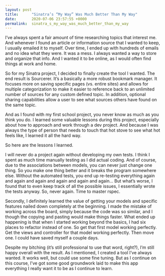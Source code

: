 ```yaml
---
layout: post
title:      "Sinatra’s “My Way” Was Much Better Than My Way"
date:       2020-07-06 23:57:55 +0000
permalink:  sinatra_s_my_way_was_much_better_than_my_way
---
```



I’ve always spent a fair amount of time researching topics that interest me. And whenever I found an article or information source that I wanted to keep, I usually emailed it to myself. Over time, I ended up with hundreds of emails and no idea what they were. It was a mess. I always wanted a way to store and organize that info. And I wanted it to be online, as I would often find things at work and home.

So for my Sinatra project, I decided to finally create the tool I wanted. The end result is Sourcerer. It’s a basically a more robust bookmark manager. It focuses more on saving specific pages (vs. entire sites) and allows for multiple categorization to make it easier to reference back to an unlimited number of sources for any custom defined topic. In addition, optional sharing capabilities allow a user to see what sources others have found on the same topic. 

And as I found with my first school project, you never know as much as you think you do. I learned some valuable lessons during this project, especially about how to approach and work through a dev project. And because I was always the type of person that needs to touch that hot stove to see what hot feels like, I learned it all the hard way.

So here are the lessons I learned.

I will never do a project again without developing my own tests. I think I spent as much time manually testing as I did actual coding. And of course, due to the associations between models, you can never just change one thing. So you make one thing better and it breaks the program somewhere else. Without the automated tests, you end up re-testing everything again and again and again and again and again and again…  But what’s worse, I found that to even keep track of all the possible issues, I essentially wrote the tests anyway. So, never again. Time to master rspec.

Secondly, I definitely learned the value of getting your models and specific features nailed down completely at the beginning. I made the mistake of working across the board, simply because the code was so similar, and I though the copying and pasting would make things faster. What ended up happening is that when I started working beyond the basics, I had six places to refactor instead of one. So get that first model working perfectly. Get the views and controller for that model working perfectly. Then move one. I could have saved myself a couple days.

Despite my bitching (it’s still professional to use that word, right?), I’m still happy overall with the result. As I mentioned, I created a tool I’ve always wanted. It works well, but could use some fine tuning. But as I continue on this course, I’ve got some good groundwork laid to make this app everything I really want it to be as I continue to learn.

